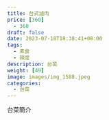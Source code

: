 ```yaml
---
title: 台式滷肉
price: [360] 
  - 360
draft: false
date: 2023-07-18T18:38:41+08:00
tags:
  - 素食
  - 辣度
description: 台菜
weight: [49] 
image: images/img_1588.jpeg
categories:
  - 台菜
---
```


台菜簡介

